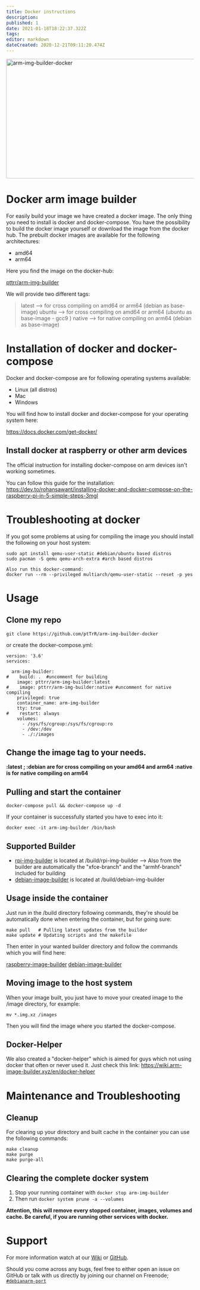 ```yaml
---
title: Docker instructions
description: 
published: 1
date: 2021-01-18T18:22:37.322Z
tags: 
editor: markdown
dateCreated: 2020-12-21T09:11:20.474Z
---
```


<img src="https://socialify.git.ci/ptTrR/arm-img-builder-docker/image?description=1&descriptionEditable=Build%20customized%20arm%20images%20with%20docker&font=Bitter&forks=1&issues=1&logo=https%3A%2F%2Fwww.docker.com%2Fsites%2Fdefault%2Ffiles%2Fd8%2F2019-07%2Fvertical-logo-monochromatic.png&owner=1&pattern=Charlie%20Brown&pulls=1&stargazers=1&theme=Dark" alt="arm-img-builder-docker" width="640" height="320" />

# Docker arm image builder

For easily build your image we have created a docker image. The only thing you need to install is docker and docker-compose.
You have the possibility to build the docker image yourself or download the image from the docker hub.
The prebuilt docker images are available for the following architectures:

* amd64
* arm64

Here you find the image on the docker-hub:

[pttrr/arm-img-builder](https://hub.docker.com/r/pttrr/arm-img-builder)

We will provide two different tags: 

> latest --> for cross compiling on amd64 or arm64 (debian as base-image)
> ubuntu --> for cross compiling on amd64 or arm64 (ubuntu as base-image - gcc9 )
> native --> for native compiling on arm64				 (debian as base-image)	

# Installation of docker and docker-compose

Docker and docker-compose are for following operating systems available:

* Linux (all distros)
* Mac
* Windows

You will find how to install docker and docker-compose for your operating system here:

https://docs.docker.com/get-docker/

## Install docker at raspberry or other arm devices

The official instruction for installing docker-compose on arm devices isn't working sometimes. 

You can follow this guide for the installation:
https://dev.to/rohansawant/installing-docker-and-docker-compose-on-the-raspberry-pi-in-5-simple-steps-3mgl

# Troubleshooting at docker
If you got some problems at using for compiling the image you should install the following on your host system:

```
sudo apt install qemu-user-static #debian/ubuntu based distros
sudo pacman -S qemu qemu-arch-extra #arch based distros

Also run this docker-command:
docker run --rm --privileged multiarch/qemu-user-static --reset -p yes
```
# Usage

## Clone my repo

```
git clone https://github.com/ptTrR/arm-img-builder-docker
```
or create the docker-compose.yml:

```
version: '3.6'
services:

  arm-img-builder:
#    build: .  #uncomment for building 
    image: pttrr/arm-img-builder:latest 
#    image: pttrr/arm-img-builder:native #uncomment for native compiling
    privileged: true
    container_name: arm-img-builder
    tty: true
#    restart: always
    volumes:
      - /sys/fs/cgroup:/sys/fs/cgroup:ro
      - /dev:/dev
      - ./:/images
```
## Change the image tag to your needs. 

**:latest ; :debian are for cross compiling on your amd64 and arm64
:native is for native compiling on arm64**

## Pulling and start the container

```
docker-compose pull && docker-compose up -d
```
If your container is successfully started you have to exec into it:
```
docker exec -it arm-img-builder /bin/bash
```

## Supported Builder

* [rpi-img-builder](https://github.com/pyavitz/rpi-img-builder) is located at /build/rpi-img-builder
--> Also from the builder are automatically the "xfce-branch" and the "armhf-branch" included for building
* [debian-image-builder](https://github.com/pyavitz/debian-image-builder) is located at /build/debian-img-builder

## Usage inside the container

Just run in the /build directory following commands, they're should be automatically done when entering the container, but for going sure:

```
make pull 	# Pulling latest updates from the builder
make update # Updating scripts and the makefile
```
Then enter in your wanted builder directory and follow the commands which you will find here:

[raspberry-image-builder](https://wiki.arm-image-builder.xyz/en/Raspberry)
[debian-image-builder](https://wiki.arm-image-builder.xyz/en/Debian)

## Moving image to the host system
When your image built, you just have to move your created image to the /image directory, for example:
```
mv *.img.xz /images
```

Then you will find the image where you started the docker-compose. 

## Docker-Helper

We also created a "docker-helper" which is aimed for guys which not using docker that often or never used it. 
Just check this link:
https://wiki.arm-image-builder.xyz/en/docker-helper

# Maintenance and Troubleshooting

## Cleanup

For clearing up your directory and built cache in the container you can use the following commands:

```
make cleanup
make purge
make purge-all
```
## Clearing the complete docker system

1. Stop your running container with `docker stop arm-img-builder` 
2. Then run `docker system prune -a --volumes`

**Attention, this will remove every stopped container, images, volumes and cache. Be careful, if you are running other services with docker.**

# Support

For more information watch at our [Wiki](https://wiki.arm-image-builder.xyz/) or [GitHub](https://github.com/pyavitz).

Should you come across any bugs, feel free to either open an issue on GitHub or talk with us directly by joining our channel on Freenode; [`#debianarm-port`](irc://irc.freenode.net/#debianarm-port)